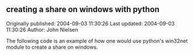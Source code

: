 ## creating a share on windows with python

Originally published: 2004-09-03 11:30:26
Last updated: 2004-09-03 11:30:26
Author: John Nielsen

The following code is an example of how one would use python's win32net module to create a share on windows.
